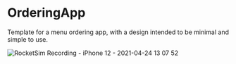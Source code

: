# OrderingApp
Template for a menu ordering app, with a design intended to be minimal and simple to use.

![RocketSim Recording - iPhone 12 - 2021-04-24 13 07 52](https://user-images.githubusercontent.com/65503160/115967091-a1e94580-a4fe-11eb-844e-a94a345d2558.gif)



